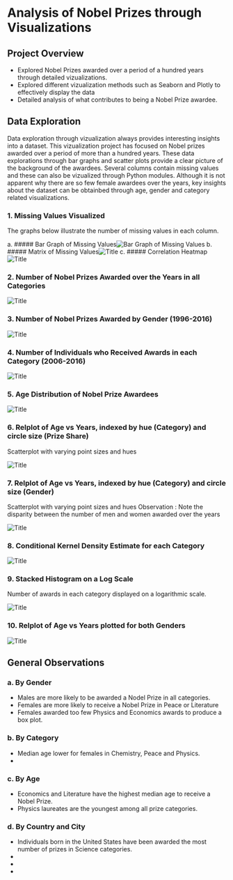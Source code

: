 # Analysis of Nobel Prizes through Visualizations

## Project Overview 

- Explored Nobel Prizes awarded over a period of a hundred years through detailed vizualizations.
- Explored different vizualization methods such as Seaborn and Plotly to effectively display the data
- Detailed analysis of what contributes to being a Nobel Prize awardee.


## Data Exploration 

Data exploration through vizualization always provides interesting insights into a dataset. This vizualization project has focused on Nobel prizes awarded over a period of more than a hundred years. These data explorations through bar graphs and scatter plots provide a clear picture of the background of the awardees. Several columns contain missing values and these can also be vizualized through Python modules. Although it is not apparent why there are so few female awardees over the years, key insights about the dataset can be obtainbed through age, gender and category related visualizations.

### 1. Missing Values Visualized 

The graphs below illustrate the number of missing values in each column. 

a. ##### Bar Graph of Missing Values![](Images/i.png?raw=true "Bar Graph of Missing Values")
b. ##### Matrix of Missing Values![](Images/j.png?raw=true "Title")
c. ##### Correlation Heatmap ![](Images/k.png?raw=true "Title")


### 2. Number of Nobel Prizes Awarded over the Years in all Categories

![Title](Images/a.png?raw=true "Title")


### 3. Number of Nobel Prizes Awarded by Gender (1996-2016)

![Title](Images/b.png?raw=true "Title")


### 4. Number of Individuals who Received Awards in each Category (2006-2016)

![Title](Images/c.png?raw=true "Title")

### 5. Age Distribution of Nobel Prize Awardees

![Title](Images/e.png?raw=true "Title")


### 6. Relplot of Age vs Years, indexed by hue (Category) and circle size (Prize Share)
Scatterplot with varying point sizes and hues

![Title](Images/f.png?raw=true "Title")


### 7. Relplot of Age vs Years, indexed by hue (Category) and circle size (Gender)
Scatterplot with varying point sizes and hues
Observation : Note the disparity between the number of men and women awarded over the years

![Title](Images/g.png?raw=true "Title")

### 8. Conditional Kernel Density Estimate for each Category

![Title](Images/h.png?raw=true "Title")

### 9. Stacked Histogram on a Log Scale
Number of awards in each category displayed on a logarithmic scale.

![Title](Images/l.png?raw=true "Title")

### 10. Relplot of Age vs Years plotted for both Genders 

![Title](Images/m.png?raw=true "Title")

## General Observations 

### a. By Gender 

- Males are more likely to be awarded a Nodel Prize in all categories.
- Females are more likely to receive a Nobel Prize in Peace or Literature
- Females awarded too few Physics and Economics awards to produce a box plot. 




### b. By Category

- Median age lower for females in Chemistry, Peace and Physics.
- 


### c. By Age 

- Economics and Literature have the highest median age to receive a Nobel Prize.
- Physics laureates are the youngest among all prize categories.



### d. By Country and City

- Individuals born in the United States have been awarded the most number of prizes in Science categories.
-
-
-





